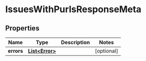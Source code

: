 

# IssuesWithPurlsResponseMeta


## Properties

| Name | Type | Description | Notes |
|------------ | ------------- | ------------- | -------------|
|**errors** | [**List&lt;Error&gt;**](Error.md) |  |  [optional] |



